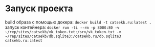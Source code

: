 # Запуск проекта
build образа с помощью докера: `docker build -t catsekb.ru:latest .`
запуск контейнера: `docker run -ti --rm -p 8000:80 -v ~/rep/sites/catsekb/vk_token.txt:/srv/vk_token.txt -v ~/rep/sites/catsekb/db.sqlite3:/catsekb.ru/db.sqlite3 catsekb.ru:latest`

